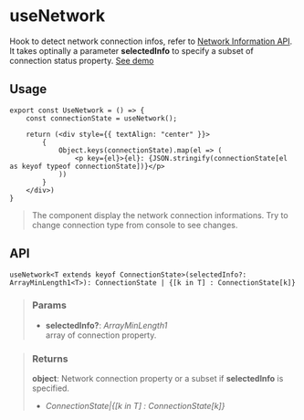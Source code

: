 # useNetwork
Hook to detect network connection infos, refer to [Network Information API](https://developer.mozilla.org/en-US/docs/Web/API/NetworkInformation). It takes optinally a parameter __selectedInfo__ to specify a subset of connection status property. [See demo](https://ndriadev.github.io/react-tools/#/hooks/events/useNetwork)

## Usage

```tsx
export const UseNetwork = () => {
	const connectionState = useNetwork();

	return (<div style={{ textAlign: "center" }}>
		{
			Object.keys(connectionState).map(el => (
				<p key={el}>{el}: {JSON.stringify(connectionState[el as keyof typeof connectionState])}</p>
			))
		}
	</div>)
}
```

> The component display the network connection informations. Try to change connection type from console to see changes.


## API

```tsx
useNetwork<T extends keyof ConnectionState>(selectedInfo?: ArrayMinLength1<T>): ConnectionState | {[k in T] : ConnectionState[k]}
```


> ### Params
>
> - __selectedInfo?__: _ArrayMinLength1<T>_  
array of connection property.
>



> ### Returns
>
> __object__: Network connection property or a subset if __selectedInfo__ is specified.
> - _ConnectionState|{[k in T] : ConnectionState[k]}_  
>